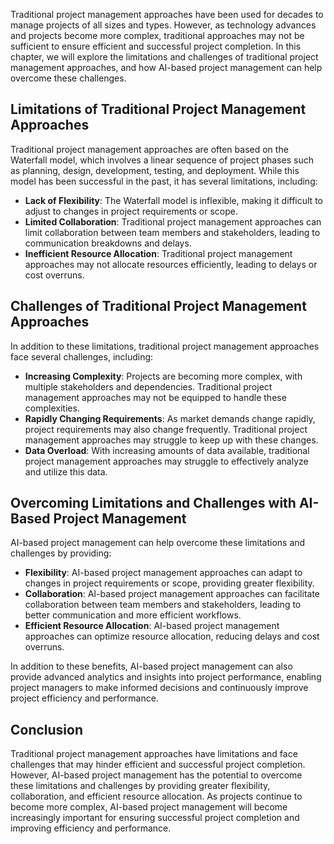 
Traditional project management approaches have been used for decades to manage projects of all sizes and types. However, as technology advances and projects become more complex, traditional approaches may not be sufficient to ensure efficient and successful project completion. In this chapter, we will explore the limitations and challenges of traditional project management approaches, and how AI-based project management can help overcome these challenges.

Limitations of Traditional Project Management Approaches
--------------------------------------------------------

Traditional project management approaches are often based on the Waterfall model, which involves a linear sequence of project phases such as planning, design, development, testing, and deployment. While this model has been successful in the past, it has several limitations, including:

* **Lack of Flexibility**: The Waterfall model is inflexible, making it difficult to adjust to changes in project requirements or scope.
* **Limited Collaboration**: Traditional project management approaches can limit collaboration between team members and stakeholders, leading to communication breakdowns and delays.
* **Inefficient Resource Allocation**: Traditional project management approaches may not allocate resources efficiently, leading to delays or cost overruns.

Challenges of Traditional Project Management Approaches
-------------------------------------------------------

In addition to these limitations, traditional project management approaches face several challenges, including:

* **Increasing Complexity**: Projects are becoming more complex, with multiple stakeholders and dependencies. Traditional project management approaches may not be equipped to handle these complexities.
* **Rapidly Changing Requirements**: As market demands change rapidly, project requirements may also change frequently. Traditional project management approaches may struggle to keep up with these changes.
* **Data Overload**: With increasing amounts of data available, traditional project management approaches may struggle to effectively analyze and utilize this data.

Overcoming Limitations and Challenges with AI-Based Project Management
----------------------------------------------------------------------

AI-based project management can help overcome these limitations and challenges by providing:

* **Flexibility**: AI-based project management approaches can adapt to changes in project requirements or scope, providing greater flexibility.
* **Collaboration**: AI-based project management approaches can facilitate collaboration between team members and stakeholders, leading to better communication and more efficient workflows.
* **Efficient Resource Allocation**: AI-based project management approaches can optimize resource allocation, reducing delays and cost overruns.

In addition to these benefits, AI-based project management can also provide advanced analytics and insights into project performance, enabling project managers to make informed decisions and continuously improve project efficiency and performance.

Conclusion
----------

Traditional project management approaches have limitations and face challenges that may hinder efficient and successful project completion. However, AI-based project management has the potential to overcome these limitations and challenges by providing greater flexibility, collaboration, and efficient resource allocation. As projects continue to become more complex, AI-based project management will become increasingly important for ensuring successful project completion and improving efficiency and performance.
